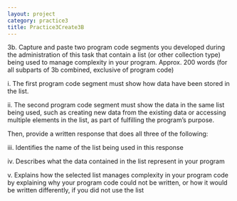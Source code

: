 ```yaml
---
layout: project
category: practice3
title: Practice3Create3B
---
```



3b. Capture and paste two program code segments you developed during the administration of this task that contain a list (or other collection type) being used to manage complexity in your program. Approx. 200 words (for all subparts of 3b combined, exclusive of program code)

i. The first program code segment must show how data have been stored in the list.

ii. The second program code segment must show the data in the same list being used, such as creating new data from the existing data or accessing multiple elements in the list, as part of fulfilling the program’s purpose.

Then, provide a written response that does all three of the following:

iii. Identifies the name of the list being used in this response

iv. Describes what the data contained in the list represent in your program

v. Explains how the selected list manages complexity in your program code by explaining why your program code could not be written, or how it would be written differently, if you did not use the list

